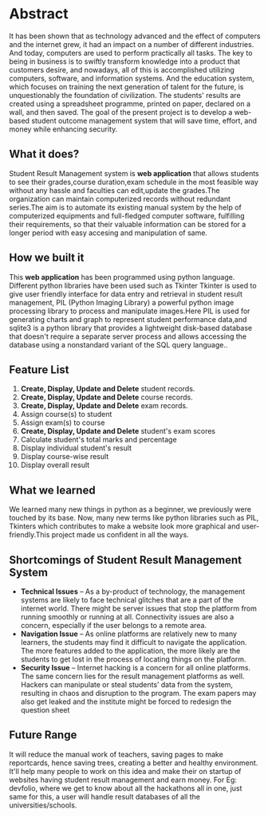 # Abstract
It has been shown that as technology advanced and the effect of computers and the internet grew, it had an impact on a number of different industries. And today, computers are used to perform practically all tasks. The key to being in business is to swiftly transform knowledge into a product that customers desire, and nowadays, all of this is accomplished utilizing computers, software, and information systems. And the education system, which focuses on training the next generation of talent for the future, is unquestionably the foundation of civilization. The students' results are created using a spreadsheet programme, printed on paper, declared on a wall, and then saved. The goal of the present project is to develop a web-based student outcome management system that will save time, effort, and money while enhancing security.

## What it does?
Student Result Management system is **web application** that allows students to see their grades,course duration,exam schedule in the most feasible way without any hassle and faculties can edit,update the grades.The organization can maintain computerized records without redundant series.The aim is to automate its existing manual system by the help of computerized equipments and full-fledged computer software, fulfilling their requirements, so that their valuable information can be stored for a longer period with easy accesing and manipulation of same.

## How we built it
This **web application** has been programmed using python language. Different python libraries have been used such as Tkinter Tkinter is used to give user friendly
interface for data entry and retrieval in student result management, PIL (Python Imaging Library) a powerful python image processing library to process and manipulate images.Here PIL is used for generating charts and graph to represent student performance data,and  sqlite3 is a python library that provides a lightweight disk-based database that doesn't require a separate server process and allows accessing the database using a nonstandard variant of the SQL query language..

## Feature List
1. **Create, Display, Update and Delete** student records.
2. **Create, Display, Update and Delete** course records.
3. **Create, Display, Update and Delete** exam records.
4. Assign course(s) to student
5. Assign exam(s) to course
6. **Create, Display, Update and Delete** student's exam scores
7. Calculate student's total marks and percentage
8. Display individual student's result
9. Display course-wise result
10. Display overall result

## What we learned
We learned many new things in python as a beginner, we previously were touched by its base. Now, many new terms like python libraries such as PIL, Tkinters which contributes to make a website look more graphical and user-friendly.This project made us confident in all the ways.

## Shortcomings of Student Result Management System
* **Technical Issues** – As a by-product of technology, the management systems are likely to face technical glitches that are a part of the internet world. There might be server issues that stop the platform from running smoothly or running at all. Connectivity issues are also a concern, especially if the user belongs to a remote area.
* **Navigation Issue** – As online platforms are relatively new to many learners, the students may find it difficult to navigate the application. The more features added to the application, the more likely are the students to get lost in the process of locating things on the platform.
* **Security Issue** – Internet hacking is a concern for all online platforms. The same concern lies for the result management platforms as well. Hackers can manipulate or steal students’ data from the system, resulting in chaos and disruption to the program. The exam papers may also get leaked and the institute might be forced to redesign the question sheet

## Future Range
It will reduce the manual work of teachers, saving pages to make reportcards, hence saving trees, creating a better and healthy environment. It'll help many people to work on this idea and make their on startup of websites having student result management and earn money. For Eg: devfolio, where we get to know about all the hackathons all in one, just same for this, a user will handle result databases of all the universities/schools.


